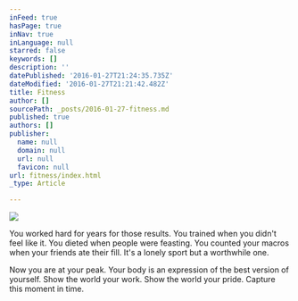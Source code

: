 ```yaml
---
inFeed: true
hasPage: true
inNav: true
inLanguage: null
starred: false
keywords: []
description: ''
datePublished: '2016-01-27T21:24:35.735Z'
dateModified: '2016-01-27T21:21:42.482Z'
title: Fitness
author: []
sourcePath: _posts/2016-01-27-fitness.md
published: true
authors: []
publisher:
  name: null
  domain: null
  url: null
  favicon: null
url: fitness/index.html
_type: Article

---
```

![](https://the-grid-user-content.s3-us-west-2.amazonaws.com/a90b0aa6-f921-43f1-9e30-3283f5008002.png)

You worked hard for
years for those results. You trained when you didn't feel like it. You dieted
when people were feasting. You counted your macros when your friends ate their
fill. It's a lonely sport but a worthwhile one.

Now you are at your
peak. Your body is an expression of the best version of yourself. Show the
world your work. Show the world your pride. Capture this moment in time.